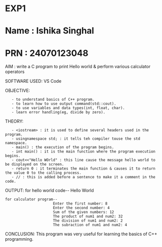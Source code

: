 # EXP1
# Name : Ishika Singhal
# PRN : 24070123048
AIM : write a C program to print Hello world & perform various calculator operators


SOFTWARE USED: VS Code


OBJECTIVE:

       - to understand basics of C++ program.
       - to learn how to use output command(std::cout).
       - to use variables and data types(int, float, char).
       - learn error handling(eg, divide by zero).


THEORY:

       - <iostream> : it is used to define several headers used in the program. 
       - usingnamespace std; : it tells teh compiler touse the std namespace.
       - main() : the execution of the program begins.
       - int main() : it is the main function where the program execution begins.
       - cout<<"Hello WOrld" : this line cause the message hello world to be displayed on the screen.
       - return 0 : it terminates the main function & causes it to return the value 0 to the calling process.
       - // : this is added before a sentence to make it a comment in the code.


OUTPUT: 
    for hello world code--
                          Hello World

    for calculator program--
                          Enter the first number: 8
                          Enter the second number: 4
                          Sum of the given numbers: 12
                          The product of num1 and num2: 32
                          The division of num1 and num2: 2
                          The subraction of num1 and num2: 4
                          
                          
CONCLUSION: This program was very useful for learning the basics of C++ programming.
